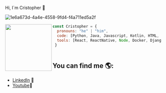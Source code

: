 Hi, I`m Cristopher 👋  

![1e6a673d-4a4e-4558-9fd4-f4a711ed5a2f](https://user-images.githubusercontent.com/48874070/107172919-31656a80-698c-11eb-8aa6-15ea9aa36758.png)

<a href="https://user-images.githubusercontent.com/5713670/87202985-820dcb80-c2b6-11ea-9f56-7ec461c497c3.gif" ><img align="left" width="150" height="150" src="https://user-images.githubusercontent.com/5713670/87202985-820dcb80-c2b6-11ea-9f56-7ec461c497c3.gif"/></a>

```js
const Cristopher = {
  pronouns: "he" | "him",
  code: [Python, Java, Javascript, Kotlin, HTML, CSS],
  tools: [React, ReactNative, Node, Docker, Django],
 }
 
 ```

## You can find me 🌎:

- <a href="https://www.linkedin.com/in/cristopher-alexander-reyes-portillo-b3521ab1//">LinkedIn</a> 💼
- <a href="https://www.youtube.com/channel/UCQrrksi0aKZICQPhqRGXF5Q/featured">Youtube</a>🎥

